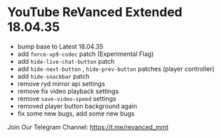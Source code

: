 # YouTube ReVanced Extended 18.04.35

- bump base to Latest 18.04.35
- add `force-vp9-codec` patch (Experimental Flag)
- add `hide-live-chat-button` patch
- add `hide-next-button` , `hide-prev-button` patches (player controller)
- add `hide-snackbar` patch
- remove ryd mirror api settings
- remove fix video playback settings
- remove `save-video-speed` settings
- removed player button background again
- fix some new bugs, add some new bugs

Join Our Telegram Channel:
https://t.me/revanced_mmt
